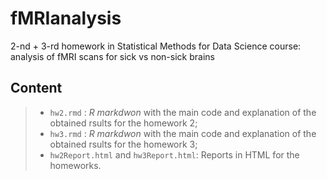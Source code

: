 # fMRIanalysis
2-nd + 3-rd homework in Statistical Methods for Data Science course: analysis of fMRI scans for sick vs non-sick brains

## Content
 
 >- `hw2.rmd` : *R markdwon* with the main code and explanation of the obtained rsults for the homework 2;
 >- `hw3.rmd` : *R markdwon* with the main code and explanation of the obtained rsults for the homework 3;
 >- `hw2Report.html` and `hw3Report.html`: Reports in HTML for the homeworks.
 
## 
 
